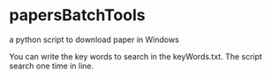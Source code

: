 # papersBatchTools
a python script to download paper in Windows

You can write the key words to search in the keyWords.txt.
The script search one time in line.
